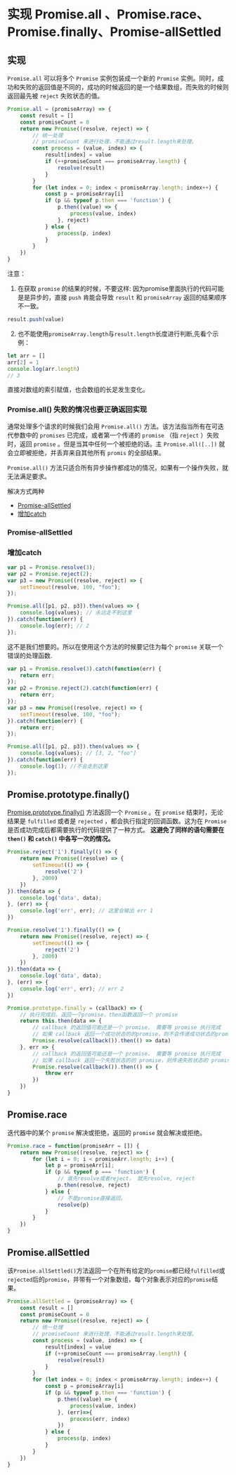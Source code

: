 # 实现 Promise.all 、Promise.race、Promise.finally、Promise-allSettled

## 实现

`Promise.all` 可以将多个 `Promise` 实例包装成一个新的 `Promise` 实例。同时，成功和失败的返回值是不同的，成功的时候返回的是一个结果数组，而失败的时候则返回最先被 `reject` 失败状态的值。

```js
Promise.all = (promiseArray) => {
    const result = []
    const promiseCount = 0
    return new Promise((resolve, reject) => {
        // 统一处理
        // promiseCount 来进行处理，不能通过result.length来处理。
        const process = (value, index) => {
            result[index] = value
            if (++promiseCount === promiseArray.length) {
                resolve(result)
            }
        }
        for (let index = 0; index < promiseArray.length; index++) {
            const p = promiseArray[i]
            if (p && typeof p.then === 'function') {
                p.then((value) => {
                    process(value, index)
                }, reject)
            } else {
                process(p, index)
            }
        }
    })
}
```

注意：

1. 在获取 `promise` 的结果的时候，不要这样:
因为promise里面执行的代码可能是是异步的，直接 `push` 肯能会导致 `result` 和 `promiseArray` 返回的结果顺序不一致。

```js
result.push(value)
```

2. 也不能使用`promiseArray.length`与`result.length`长度进行判断,先看个示例：

```js
let arr = []
arr[2] = 1
console.log(arr.length)
// 3
```

直接对数组的索引赋值，也会数组的长足发生变化。

### Promise.all() 失败的情况也要正确返回实现

通常处理多个请求的时候我们会用 `Promise.all()` 方法。该方法指当所有在可迭代参数中的 `promises` 已完成，或者第一个传递的 `promise` （指 `reject` ）失败时，返回 `promise` 。但是当其中任何一个被拒绝的话。主 `Promise.all([..])` 就会立即被拒绝，并丢弃来自其他所有 `promis` 的全部结果。

`Promise.all()` 方法只适合所有异步操作都成功的情况，如果有一个操作失败，就无法满足要求。

解决方式两种

* [Promise-allSettled](https://es6.ruanyifeng.com/#docs/promise#Promise-allSettled)
* [增加catch](https://es6.ruanyifeng.com/#docs/promise#Promise-allSettled)

### Promise-allSettled

### 增加catch

```js
var p1 = Promise.resolve(3);
var p2 = Promise.reject(2);
var p3 = new Promise((resolve, reject) => {
    setTimeout(resolve, 100, "foo");
});

Promise.all([p1, p2, p3]).then(values => {
    console.log(values); // 永远走不到这里
}).catch(function(err) {
    console.log(err); // 2
});
```

这不是我们想要的。所以在使用这个方法的时候要记住为每个 `promise` 关联一个错误的处理函数.

```js
var p1 = Promise.resolve(3).catch(function(err) {
    return err;
});
var p2 = Promise.reject(2).catch(function(err) {
    return err;
});
var p3 = new Promise((resolve, reject) => {
    setTimeout(resolve, 100, "foo");
}).catch(function(err) {
    return err;
});

Promise.all([p1, p2, p3]).then(values => {
    console.log(values); // [3, 2, "foo"]
}).catch(function(err) {
    console.log(1); //不会走到这里
});
```

## Promise.prototype.finally()

[Promise.prototype.finally()](https://developer.mozilla.org/zh-CN/docs/Web/JavaScript/Reference/Global_Objects/Promise/finally)
方法返回一个 `Promise` 。在 `promise` 结束时，无论结果是 `fulfilled` 或者是 `rejected` ，都会执行指定的回调函数。这为在 `Promise` 是否成功完成后都需要执行的代码提供了一种方式。
**这避免了同样的语句需要在 `then()` 和 `catch()` 中各写一次的情况。**

```js
Promise.reject('1').finally(() => {
    return new Promise((resolve) => {
        setTimeout(() => {
            resolve('2')
        }, 2000)
    })
}).then(data => {
    console.log('data', data);
}, (err) => {
    console.log('err', err); // 这里会输出 err 1
})

Promise.resolve('1').finally(() => {
    return new Promise((resolve, reject) => {
        setTimeout(() => {
            reject('2')
        }, 2000)
    })
}).then(data => {
    console.log('data', data);
}, (err) => {
    console.log('err', err); // err 2
})
```

```js
Promise.prototype.finally = (callback) => {
    // 执行完成后，返回一个promise，then函数返回一个 promise
    return this.then(data => {
        // callback 的返回值可能还是一个 promise， 需要等 promise 执行完成
        // 如果 callback 返回一个成功状态的的promise，则不会传递成功状态的promise的值，还是继续上一次promise的值继续向下传递。 
        Promise.resolve(callback()).then(() => data)
    }, err => {
        // callback 的返回值可能还是一个 promise， 需要等 promise 执行完成
        // 如果 callback 返回一个失败状态的的 promise，则传递失败状态的 promise 的值。
        Promise.resolve(callback()).then(() => {
            throw err
        })
    })
}
```

## Promise.race

迭代器中的某个 `promise` 解决或拒绝，返回的 `promise` 就会解决或拒绝。

```js
Promise.race = function(promiseArr = []) {
    return new Promise((resolve, reject) => {
        for (let i = 0; i < promiseArr.length; i++) {
            let p = promiseArr[i];
            if (p && typeof p === 'function') {
                // 谁先resolve或者reject， 就先resolve, reject
                p.then(resolve, reject)
            } else {
                // 不是promise直接返回。
                resolve(p)
            }
        }
    })
}
```

## Promise.allSettled

该`Promise.allSettled()`方法返回一个在所有给定的`promise`都已经`fulfilled`或`rejected`后的`promise`，并带有一个对象数组，每个对象表示对应的`promise`结果。

```js
Promise.allSettled = (promiseArray) => {
    const result = []
    const promiseCount = 0
    return new Promise((resolve, reject) => {
        // 统一处理
        // promiseCount 来进行处理，不能通过result.length来处理。
        const process = (value, index) => {
            result[index] = value
            if (++promiseCount === promiseArray.length) {
                resolve(result)
            }
        }
        for (let index = 0; index < promiseArray.length; index++) {
            const p = promiseArray[i]
            if (p && typeof p.then === 'function') {
                p.then((value) => {
                    process(value, index)
                }, (err)=>{
                    process(err, index)
                })
            } else {
                process(p, index)
            }
        }
    })
}

```
